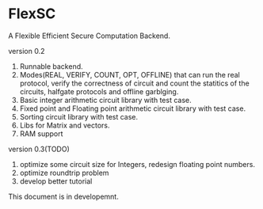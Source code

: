 FlexSC
======

A Flexible Efficient Secure Computation Backend.

version 0.2

1. Runnable backend.
2. Modes(REAL, VERIFY, COUNT, OPT, OFFLINE) that can run the real protocol, verify the correctness of circuit and count the statitics 
of the circuits, halfgate protocols and offline garblging.
3. Basic integer arithmetic circuit library with test case.
4. Fixed point and Floating point arithmetic circuit library with test case.
5. Sorting circuit library with test case. 
6. Libs for Matrix and vectors.
7. RAM support

version 0.3(TODO)

1. optimize some circuit size for Integers, redesign floating point numbers.
2. optimize roundtrip problem
3. develop better tutorial

This document is in developemnt.

